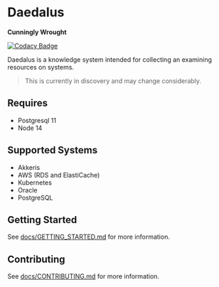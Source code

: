 # Daedalus 

**Cunningly Wrought**

[![Codacy Badge](https://api.codacy.com/project/badge/Grade/8955d795526c43c5baa797e11bb2dfe3)](https://www.codacy.com/gh/akkeris/daedalus?utm_source=github.com&amp;utm_medium=referral&amp;utm_content=akkeris/daedalus&amp;utm_campaign=Badge_Grade)

Daedalus is a knowledge system intended for collecting an examining resources on systems.

> This is currently in discovery and may change considerably.

## Requires

* Postgresql 11
* Node 14

## Supported Systems

* Akkeris
* AWS (RDS and ElastiCache)
* Kubernetes
* Oracle
* PostgreSQL

## Getting Started

See [docs/GETTING_STARTED.md](docs/GETTING_STARTED.md) for more information.

## Contributing

See [docs/CONTRIBUTING.md](docs/CONTRIBUTING.md) for more information.
